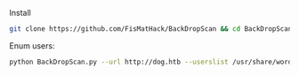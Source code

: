 Install
```bash
git clone https://github.com/FisMatHack/BackDropScan && cd BackDropScan
```

Enum users:
```bash
python BackDropScan.py --url http://dog.htb --userslist /usr/share/wordlists/seclists/Usernames/xato-net-10-million-usernames.txt --userenum

